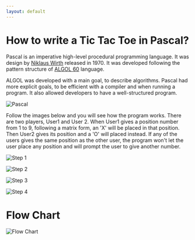 ```yaml
---
layout: default
---
```


# How to write a Tic Tac Toe in Pascal?

Pascal is an imperative high-level procedural programming language. It was design by [Niklaus Wirth](https://en.wikipedia.org/wiki/Niklaus_Wirth) released in 1970. It was developed following the pattern structure of [ALGOL 60](https://en.wikipedia.org/wiki/ALGOL_60) language.

ALGOL was developed with a main goal, to describe algorithms. Pascal had more explicit goals, to be efficient with a compiler and when running a program. It also allowed developers to have a well-structured program.

![Pascal](/blog/assets/img/pascal.png)

Follow the images below and you will see how the program works. There are two players, User1 and User 2. When User1 gives a position number from 1 to 9, following a matrix form, an 'X' will be placed in that position. Then User2 gives its position and a 'O' will placed instead. If any of the users gives the same position as the other user, the program won't let the user place any position and will prompt the user to give another number. 

![Step 1](/blog/assets/img/Step_1.png)

![Step 2](/blog/assets/img/Step_2.png)

![Step 3](/blog/assets/img/Step_3.png)

![Step 4](/blog/assets/img/Step_4.png)

# Flow Chart
![Flow Chart](/blog/assets/img/flowchart_tictactoe.jpg)

